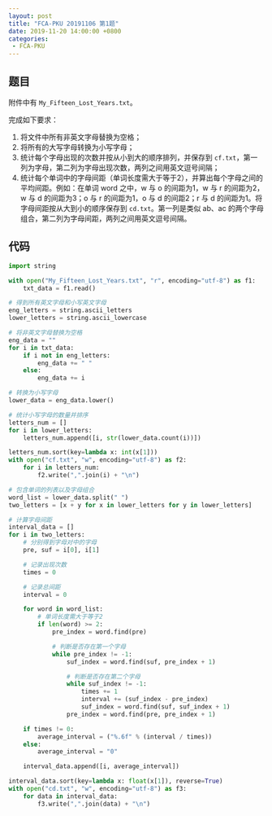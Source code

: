 ```yaml
---
layout: post
title: "FCA-PKU 20191106 第1题"
date: 2019-11-20 14:00:00 +0800
categories: 
 - FCA-PKU
---
```


## 题目

附件中有 `My_Fifteen_Lost_Years.txt`。

<!-- more -->

完成如下要求：
1. 将文件中所有非英文字母替换为空格；
2. 将所有的大写字母转换为小写字母；
3. 统计每个字母出现的次数并按从小到大的顺序排列，并保存到 `cf.txt`，第一列为字母，第二列为字母出现次数，两列之间用英文逗号间隔；
4. 统计每个单词中的字母间距（单词长度需大于等于2），并算出每个字母之间的平均间距。例如：在单词 word 之中，w 与 o 的间距为1，w 与 r 的间距为2，w 与 d 的间距为3；o 与 r 的间距为1，o 与 d 的间距2；r 与 d 的间距为1。将字母间距按从大到小的顺序保存到 `cd.txt`。第一列是类似 ab、ac 的两个字母组合，第二列为字母间距，两列之间用英文逗号间隔。

## 代码

```python
import string

with open("My_Fifteen_Lost_Years.txt", "r", encoding="utf-8") as f1:
    txt_data = f1.read()

# 得到所有英文字母和小写英文字母
eng_letters = string.ascii_letters
lower_letters = string.ascii_lowercase

# 将非英文字母替换为空格
eng_data = ""
for i in txt_data:
    if i not in eng_letters:
        eng_data += " "
    else:
        eng_data += i

# 转换为小写字母
lower_data = eng_data.lower()

# 统计小写字母的数量并排序
letters_num = []
for i in lower_letters:
    letters_num.append([i, str(lower_data.count(i))])

letters_num.sort(key=lambda x: int(x[1]))
with open("cf.txt", "w", encoding="utf-8") as f2:
    for i in letters_num:
        f2.write(",".join(i) + "\n")

# 包含单词的列表以及字母组合
word_list = lower_data.split(" ")
two_letters = [x + y for x in lower_letters for y in lower_letters]

# 计算字母间距
interval_data = []
for i in two_letters:
    # 分别得到字母对中的字母
    pre, suf = i[0], i[1]

    # 记录出现次数
    times = 0

    # 记录总间距
    interval = 0

    for word in word_list:
        # 单词长度需大于等于2
        if len(word) >= 2:
            pre_index = word.find(pre)

            # 判断是否存在第一个字母
            while pre_index != -1:
                suf_index = word.find(suf, pre_index + 1)

                # 判断是否存在第二个字母
                while suf_index != -1:
                    times += 1
                    interval += (suf_index - pre_index)
                    suf_index = word.find(suf, suf_index + 1)
                pre_index = word.find(pre, pre_index + 1)

    if times != 0:
        average_interval = ("%.6f" % (interval / times))
    else:
        average_interval = "0"

    interval_data.append([i, average_interval])

interval_data.sort(key=lambda x: float(x[1]), reverse=True)
with open("cd.txt", "w", encoding="utf-8") as f3:
    for data in interval_data:
        f3.write(",".join(data) + "\n")
```
